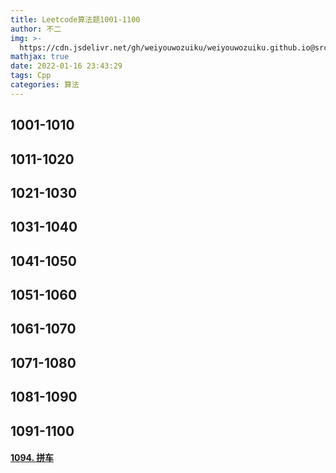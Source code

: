 ```yaml
---
title: Leetcode算法题1001-1100
author: 不二
img: >-
  https://cdn.jsdelivr.net/gh/weiyouwozuiku/weiyouwozuiku.github.io@src/source/_posts/PageImg/算法/Leetcode算法题1001-1100.jpeg
mathjax: true
date: 2022-01-16 23:43:29
tags: Cpp
categories: 算法
---
```


## 1001-1010
## 1011-1020
## 1021-1030
## 1031-1040
## 1041-1050
## 1051-1060
## 1061-1070
## 1071-1080
## 1081-1090

## 1091-1100

#### [1094. 拼车](https://leetcode-cn.com/problems/car-pooling/)

```cpp
```

